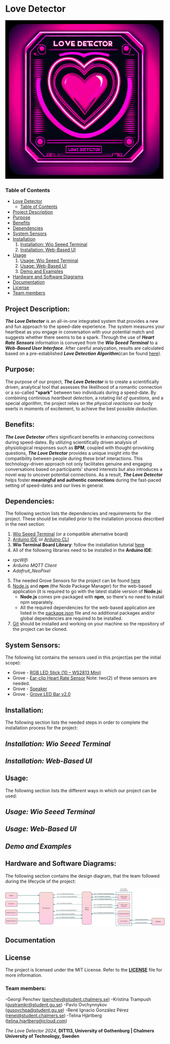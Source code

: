 # Love Detector

![Love Detector Official Logo](Love-Detector-Logo.png)

### Table of Contents
- [Love Detector](#love-detector)
    - [Table of Contents](#table-of-contents)
- [Project Description](#project-description)
- [Purpose](#purpose)
- [Benefits](#benefits)
- [Dependencies](#dependecies)
- [System Sensors](#system-sensors)
- [Installation](#installation)
  1. [Installation: Wio Seeed Terminal](#installation-wio-seeed-terminal)
  2. [Installation: Web-Based UI](#installation-web-based-ui)
- [Usage](#usage)
  1. [Usage: Wio Seeed Terminal](#usage-wio-seeed-terminal)
  2. [Usage: Web-Based UI](#usage-web-based-ui)
  3. [Demo and Examples](#demo-and-examples)
- [Hardware and Software Diagrams](#hardware-and-software-diagrams)  
- [Documentation](#documentation)
- [License](#license)
- [Team members](#team-members)

## Project Description:
***The Love Detector*** is an all-in-one integrated system that provides a new and fun approach to the speed-date experience. 
The system measures your heartbeat as you engage in conversation with your potential match and suggests whether there seems to be a spark. 
Through the use of ***Heart Rate Sensors*** information is conveyed from the ***Wio Seeed Terminal*** to a ***Web-Based User Interface***. 
After careful analyzation, results are calculated based on a pre-established ***Love Detection Algorithm***(can be found [here](https://git.chalmers.se/courses/dit113/2024/group-4/love-detector/-/wikis/Love-Detector-Algorithm)).

## Purpose:
The purpose of our project, ***The Love Detector*** is to create a scientifically driven, analytical tool that assesses the likelihood of a romantic connection or a so-called **"spark"** between two individuals during a speed-date. By combining continious *heartbeat detection*, a rotating *list of questions*, and a special *algorithm*, the project relies on the *physical reactions* our body exerts in moments of excitement, 
to achieve the best possible *deduction*. 

## Benefits:
***The Love Detector*** offers significant benefits in enhancing connections during speed-dates. By utilizing scientifically driven analysis of physiological responses such as **BPM**, coupled with thought-provoking questions, ***The Love Detector*** provides a unique insight into the compatibility between people during these brief interactions. This technology-driven approach not only facilitates genuine and engaging conversations based on participants' shared interests but also introduces a novel way to uncover potential connections. As a result, ***The Love Detector*** helps foster **meaningful and authentic connections** during the fast-paced setting of speed-dates and our lives in general. 

## Dependencies: 
The following section lists the dependencies and requirements for the project. These should be installed prior to the 
installation process described in the next section:
 1. [Wio Seeed Terminal](https://www.seeedstudio.com/Wio-Terminal-p-4509.html) (or a compatible alternative board)
 2. [Arduino IDE](https://www.arduino.cc/en/software) or [Arduino CLI](https://github.com/arduino/arduino-cli)
 3. **Wio Terminal Board Library**: follow the installation tutorial [here](https://wiki.seeedstudio.com/Wio-Terminal-Getting-Started/#getting-started)
 4. All of the following libraries need to be installed in the **Arduino IDE**:
   - *rpcWifi* 
   - *Arduino MQTT Client*
   - *Adafruit_NeoPixel*
 5. The needed Grove Sensors for the project can be found [here](#system-sensors)
 6. [Node.js](https://nodejs.org/en) and **npm** (the Node Package Manager) for the web-based application (it is required to go with the latest stable version of **Node.js**)
     * **Node.js** comes pre-packaged with **npm**, so there's no need to install npm separately.
     * All the required dependencies for the web-based application are listed in the [package.json](src/Web/package.json) file and no additional packages and/or global dependencies are required to be installed.
 7. [Git](https://git-scm.com/downloads) should be installed and working on your machine so the repository of the project can be cloned.

## System Sensors:
The following list contains the sensors used in this project(as per the initial scope):
+ Grove - [RGB LED Stick (10 – WS2813 Mini)](https://wiki.seeedstudio.com/Grove-RGB_LED_Stick-10-WS2813_Mini/) 
+ Grove - [Ear-clip Heart Rate Sensor](https://wiki.seeedstudio.com/Grove-Ear-clip_Heart_Rate_Sensor/) Note: two(2) of these sensors are needed.
+ Grove - [Speaker](https://wiki.seeedstudio.com/Grove-Speaker/)
+ Grove - [Grove LED Bar v2.0](https://wiki.seeedstudio.com/Grove-LED_Bar/)
  
## Installation:
The following section lists the needed steps in order to complete the installation process for the project:

  ## *Installation: Wio Seeed Terminal*

  ## *Installation: Web-Based UI*  


## Usage:
The following section lists the different ways in which our project can be used:

  ## *Usage: Wio Seeed Terminal*

  ## *Usage: Web-Based UI*

  ## *Demo and Examples*


## Hardware and Software Diagrams:
The following section contains the design diagram, that the team followed during the lifecycle of the project:

![Design Diagram Final Version](Design-Diagram.png)

## Documentation

## License
The project is licensed under the MIT License. Refer to the [**LICENSE**](LICENSE) file for more information.

### Team members:
-Georgi Penchev (penchev@student.chalmers.se)
-Kristina Trampush (gustramkr@student.gu.se)
-Pavlo Ovchynnykov (gusovchpa@student.gu.se)
-René Ignacio González Pérez (renei@student.chalmers.se)
-Telina Hjärtberg (telina.hjartberg@icloud.com)

*The Love Detector 2024*, **DIT113, University of Gothenburg | Chalmers University of Technology, Sweden**  